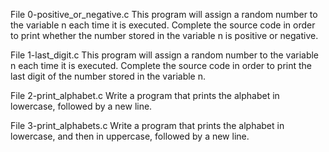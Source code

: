 File 0-positive_or_negative.c This program will assign a random number to the variable n each time it is executed. Complete the source code in order to print whether the number stored in the variable n is positive or negative.

File 1-last_digit.c This program will assign a random number to the variable n each time it is executed. Complete the source code in order to print the last digit of the number stored in the variable n.

File 2-print_alphabet.c Write a program that prints the alphabet in lowercase, followed by a new line.

File 3-print_alphabets.c Write a program that prints the alphabet in lowercase, and then in uppercase, followed by a new line.
